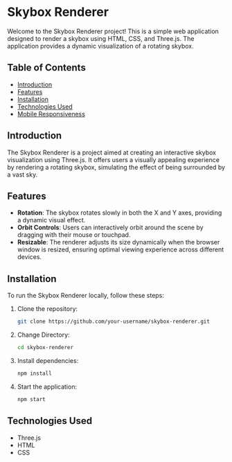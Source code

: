 # Skybox Renderer

Welcome to the Skybox Renderer project! This is a simple web application designed to render a skybox using HTML, CSS, and Three.js. The application provides a dynamic visualization of a rotating skybox.

## Table of Contents
- [Introduction](#introduction)
- [Features](#features)
- [Installation](#installation)
- [Technologies Used](#technologies-used)
- [Mobile Responsiveness](#mobile-responsiveness)

## Introduction
The Skybox Renderer is a project aimed at creating an interactive skybox visualization using Three.js. It offers users a visually appealing experience by rendering a rotating skybox, simulating the effect of being surrounded by a vast sky.

## Features
- **Rotation**: The skybox rotates slowly in both the X and Y axes, providing a dynamic visual effect.
- **Orbit Controls**: Users can interactively orbit around the scene by dragging with their mouse or touchpad.
- **Resizable**: The renderer adjusts its size dynamically when the browser window is resized, ensuring optimal viewing experience across different devices.

## Installation
To run the Skybox Renderer locally, follow these steps:

1. Clone the repository:

   ```bash
   git clone https://github.com/your-username/skybox-renderer.git
   ```

2. Change Directory:

   ```bash
   cd skybox-renderer
   ```

3. Install dependencies:

   ```bash
   npm install
   ```

4. Start the application:

   ```bash
   npm start
   ```

## Technologies Used
- Three.js
- HTML
- CSS


